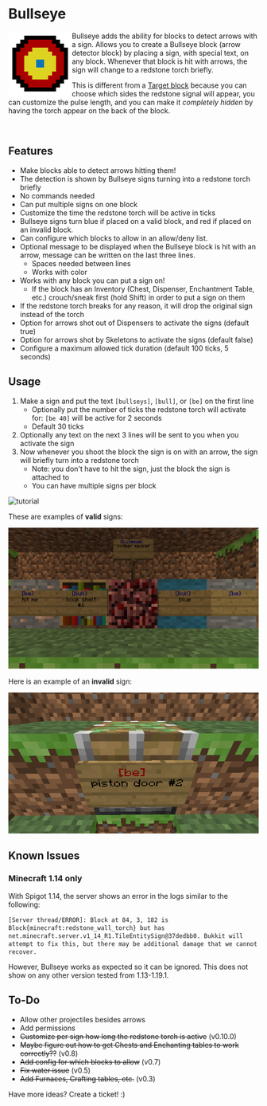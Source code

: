# Bullseye

<img src="images/logo.png" alt="Bullseye logo" width="128px" align="left"/>

Bullseye adds the ability for blocks to detect arrows with a sign. Allows you to create a Bullseye block (arrow detector block) by placing a sign, with special text, on any block. Whenever that block is hit with arrows, the sign will change to a redstone torch briefly.

This is different from a [Target block](https://minecraft.fandom.com/wiki/Target) because you can choose which sides the redstone signal will appear, you can customize the pulse length, and you can make it _completely hidden_ by having the torch appear on the back of the block.

<br>

## Features

- Make blocks able to detect arrows hitting them!
- The detection is shown by Bullseye signs turning into a redstone torch briefly
- No commands needed
- Can put multiple signs on one block
- Customize the time the redstone torch will be active in ticks
- Bullseye signs turn blue if placed on a valid block, and red if placed on an invalid block.
- Can configure which blocks to allow in an allow/deny list.
- Optional message to be displayed when the Bullseye block is hit with an arrow, message can be written on the last three lines.
    - Spaces needed between lines
    - Works with color
- Works with any block you can put a sign on!
    - If the block has an Inventory (Chest, Dispenser, Enchantment Table, etc.) crouch/sneak first (hold Shift) in order to put a sign on them
- If the redstone torch breaks for any reason, it will drop the original sign instead of the torch
- Option for arrows shot out of Dispensers to activate the signs (default true)
- Option for arrows shot by Skeletons to activate the signs (default false)
- Configure a maximum allowed tick duration (default 100 ticks, 5 seconds)

## Usage

1. Make a sign and put the text `[bullseys]`, `[bull]`, or `[be]` on the first line
   - Optionally put the number of ticks the redstone torch will activate for: `[be 40]` will be active for 2 seconds
   - Default 30 ticks
2. Optionally any text on the next 3 lines will be sent to you when you activate the sign
3. Now whenever you shoot the block the sign is on with an arrow, the sign will briefly turn into a redstone torch
   - Note: you don't have to hit the sign, just the block the sign is attached to
   - You can have multiple signs per block

![tutorial](images/tutorial.gif)

These are examples of **valid** signs:

![valid signs](images/valid-signs.png)

Here is an example of an **invalid** sign:

![invalid sign](images/invalid-signs.png)

## Known Issues

### Minecraft 1.14 only

With Spigot 1.14, the server shows an error in the logs similar to the following:

```
[Server thread/ERROR]: Block at 84, 3, 182 is Block{minecraft:redstone_wall_torch} but has net.minecraft.server.v1_14_R1.TileEntitySign@37dedbb0. Bukkit will attempt to fix this, but there may be additional damage that we cannot recover.
```

However, Bullseye works as expected so it can be ignored. This does not show on any other version tested from 1.13-1.19.1.

## To-Do

- Allow other projectiles besides arrows
- Add permissions
- ~~Customize per sign how long the redstone torch is active~~ (v0.10.0)
- ~~Maybe figure out how to get Chests and Enchanting tables to work correctly??~~ (v0.8)
- ~~Add config for which blocks to allow~~ (v0.7)
- ~~Fix water issue~~ (v0.5)
- ~~Add Furnaces, Crafting tables, etc.~~ (v0.3)

Have more ideas? Create a ticket! :)
